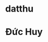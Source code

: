 # datthu
<html>
<head>
<title>Công Ty Xây Dựng Bình Dương</title>
</head>
<body>
<h1> Đức Huy</h1>
</body>
</html>
